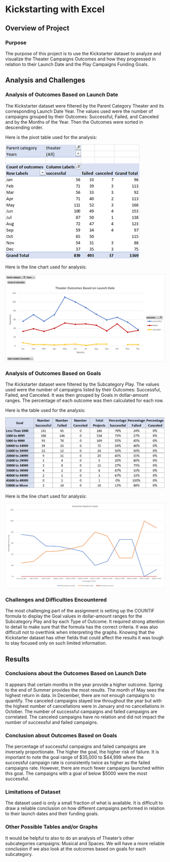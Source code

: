 # Kickstarting with Excel

## Overview of Project

### Purpose

The purpose of this project is to use the Kickstarter dataset to analyze and visualize the Theater Campaigns Outcomes and how they progressed in relation to their Launch Date and the Play Campaigns Funding Goals.

## Analysis and Challenges

### Analysis of Outcomes Based on Launch Date
The Kickstarter dataset were filtered by the Parent Category Theater and its corresponding Launch Date Year. The values used were the number of campaigns grouped by their Outcomes: Successful, Failed, and Canceled and by the Months of the Year. Then the Outcomes were sorted in descending order.

Here is the pivot table used for the analysis:

![image_name](Outcomes_Table.png)

Here is the line chart used for analysis:

![image_name]( Theater_Outcomes_vs_Launch.png)

### Analysis of Outcomes Based on Goals
The Kickstarter dataset were filtered by the Subcategory Play. The values used were the number of campaigns listed by their Outcomes: Successful, Failed, and Canceled. It was then grouped by Goals in dollar-amount ranges. The percentage of each outcome was then calculated for each row.

Here is the table used for the analysis:

![image_name](Goals_Table.png)

Here is the line chart used for analysis:

![image_name](Outcomes_vs_Goals.png)

### Challenges and Difficulties Encountered
The most challenging part of the assignment is setting up the COUNTIF formula to display the Goal values in dollar-amount ranges for the Subcategory Play and by each Type of Outcome. It required strong attention to detail to make sure that the formula has the correct criteria.  It was also difficult not to overthink when interpreting the graphs. Knowing that the Kickstarter dataset has other fields that could affect the results it was tough to stay focused only on such limited information.

## Results

### Conclusions about the Outcomes Based on Launch Date
It appears that certain months in the year provide a higher outcome. Spring to the end of Summer provides the most results. The month of May sees the highest return in data. In December, there are not enough campaigns to quantify. The canceled campaigns stayed low throughout the year but with the highest number of cancellations were in January and no cancellations in October.
The number of successful campaigns and failed campaigns are correlated. The canceled campaigns have no relation and did not impact the number of successful and failed campaigns.

### Conclusion about Outcomes Based on Goals
The percentage of successful campaigns and failed campaigns are inversely proportionate. The higher the goal, the higher risk of failure. It is important to note the goal range of $35,000 to $44,999 where the successful campaign rate is consistently twice as higher as the failed campaigns rate. However, there are much fewer campaigns launched within this goal. The campaigns with a goal of below $5000 were the most successful.

### Limitations of Dataset
The dataset used is only a small fraction of what is available. It is difficult to draw a reliable conclusion on how different campaigns performed in relation to their launch dates and their funding goals.

### Other Possible Tables and/or Graphs
It would be helpful to also to do an analysis of Theater’s other subcategories campaigns: Musical and Spaces. We will have a more reliable conclusion if we also look at the outcomes based on goals for each subcategory.
